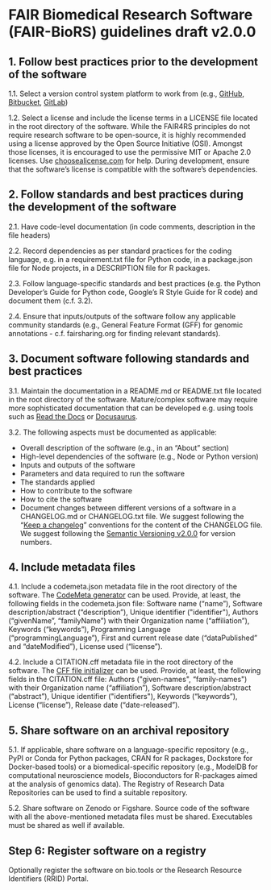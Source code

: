 # FAIR Biomedical Research Software (FAIR-BioRS) guidelines draft v2.0.0

## 1. Follow best practices prior to the development of the software

1.1. Select a version control system platform to work from (e.g., [GitHub](https://github.com/), [Bitbucket](https://bitbucket.org/), [GitLab](https://gitlab.com/))

1.2. Select a license and include the license terms in a LICENSE file located in the root directory of the software. While the FAIR4RS principles do not require research software to be open-source, it is highly recommended using a license approved by the Open Source Initiative (OSI). Amongst those licenses, it is encouraged to use the permissive MIT or Apache 2.0 licenses. Use [choosealicense.com](https://choosealicense.com/) for help. During development, ensure that the software’s license is compatible with the software’s dependencies.

## 2. Follow standards and best practices during the development of the software

2.1. Have code-level documentation (in code comments, description in the file headers)

2.2. Record dependencies as per standard practices for the coding language, e.g. in a requirement.txt file for Python code, in a package.json file for Node projects, in a DESCRIPTION file for R packages.

2.3. Follow language-specific standards and best practices (e.g. the Python Developer’s Guide for Python code, Google’s R Style Guide for R code) and document them (c.f. 3.2).

2.4. Ensure that inputs/outputs of the software follow any applicable community standards (e.g., General Feature Format (GFF) for genomic annotations - c.f. fairsharing.org for finding relevant standards). 

## 3. Document software following standards and best practices

3.1. Maintain the documentation in a README.md or README.txt file located in the root directory of the software. Mature/complex software may require more sophisticated documentation that can be developed e.g. using tools such as [Read the Docs](https://readthedocs.org/) or [Docusaurus](docusaurus.io).

3.2. The following aspects must be documented as applicable: 
- Overall description of the software (e.g., in an “About” section)
- High-level dependencies of the software (e.g., Node or Python version)
- Inputs and outputs of the software
- Parameters and data required to run the software
- The standards applied
- How to contribute to the software
- How to cite the software
- Document changes between different versions of a software in a CHANGELOG.md or CHANGELOG.txt file. We suggest following the “[Keep a changelog](https://keepachangelog.com/)” conventions for the content of the CHANGELOG file. We suggest following the [Semantic Versioning v2.0.0](https://semver.org/spec/v2.0.0.html) for version numbers.

## 4. Include metadata files

4.1. Include a codemeta.json metadata file in the root directory of the software. The [CodeMeta generator](https://codemeta.github.io/codemeta-generator/) can be used. Provide, at least, the following fields in the codemeta.json file: Software name (“name”), Software description/abstract (“description”), Unique identifier ("identifier"), Authors (“givenName”, “familyName”) with their Organization name (“affiliation”), Keywords (“keywords”), Programming Language (“programmingLanguage”), First and current release date (“dataPublished” and “dateModified”), License used (“license”).

4.2. Include a CITATION.cff metadata file in the root directory of the software. The [CFF file initializer](https://citation-file-format.github.io/cff-initializer-javascript/) can be used. Provide, at least, the following fields in the CITATION.cff file: Authors ("given-names", “family-names") with their Organization name (“affiliation”), Software description/abstract (“abstract”), Unique identifier ("identifiers"), Keywords (“keywords”), License (“license”), Release date (“date-released”).


## 5. Share software on an archival repository

5.1. If applicable, share software on a language-specific repository (e.g., PyPI or Conda for Python packages, CRAN for R packages, Dockstore for Docker-based tools) or a biomedical-specific repository (e.g., ModelDB for computational neuroscience models, Bioconductors for R-packages aimed at the analysis of genomics data). The Registry of Research Data Repositories can be used to find a suitable repository.

5.2. Share software on Zenodo or Figshare. Source code of the software with all the above-mentioned metadata files must be shared. Executables must be shared as well if available.

## Step 6: Register software on a registry
Optionally register the software on bio.tools or the Research Resource Identifiers (RRID) Portal.


